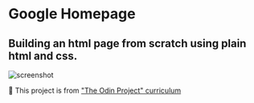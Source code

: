 # Google Homepage

## Building an html page from scratch using plain html and css.

![screenshot](https://solodov-dev.github.io/top-google-homepage/screenshot.png)

:hammer: This project is from ["The Odin Project" curriculum](http://www.theodinproject.com/courses/web-development-101/lessons/html-css)